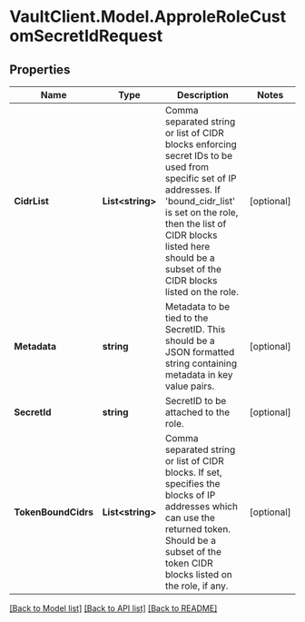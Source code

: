 # VaultClient.Model.ApproleRoleCustomSecretIdRequest

## Properties

Name | Type | Description | Notes
------------ | ------------- | ------------- | -------------
**CidrList** | **List&lt;string&gt;** | Comma separated string or list of CIDR blocks enforcing secret IDs to be used from specific set of IP addresses. If &#39;bound_cidr_list&#39; is set on the role, then the list of CIDR blocks listed here should be a subset of the CIDR blocks listed on the role. | [optional] 
**Metadata** | **string** | Metadata to be tied to the SecretID. This should be a JSON formatted string containing metadata in key value pairs. | [optional] 
**SecretId** | **string** | SecretID to be attached to the role. | [optional] 
**TokenBoundCidrs** | **List&lt;string&gt;** | Comma separated string or list of CIDR blocks. If set, specifies the blocks of IP addresses which can use the returned token. Should be a subset of the token CIDR blocks listed on the role, if any. | [optional] 

[[Back to Model list]](../README.md#documentation-for-models) [[Back to API list]](../README.md#documentation-for-api-endpoints) [[Back to README]](../README.md)

